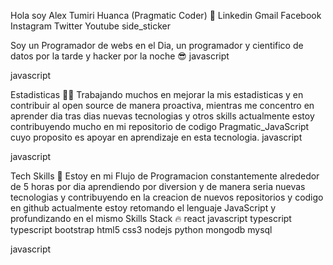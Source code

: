 Hola soy Alex Tumiri Huanca (Pragmatic Coder) 👋
Linkedin Gmail Facebook Instagram Twitter Youtube
side_sticker

Soy un Programador de webs en el Dia, un programador y cientifico de datos por la tarde y hacker por la noche 😎
javascript

javascript

Estadisticas 👨‍💻
Trabajando muchos en mejorar la mis estadisticas y en contribuir al open source de manera proactiva, mientras me concentro en aprender dia tras dias nuevas tecnologias y otros skills actualmente estoy contribuyendo mucho en mi repositorio de codigo Pragmatic_JavaScript cuyo proposito es apoyar en aprendizaje en esta tecnologia.
javascript

javascript

Tech Skills 🚀
Estoy en mi Flujo de Programacion constantemente alrededor de 5 horas por dia aprendiendo por diversion y de manera seria nuevas tecnologias y contribuyendo en la creacion de nuevos repositorios y codigo en github actualmente estoy retomando el lenguaje JavaScript y profundizando en el mismo
Skills Stack 🔥
react javascript typescript typescript bootstrap html5 css3 nodejs python mongodb mysql

javascript
